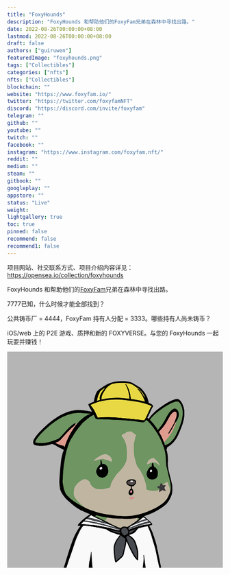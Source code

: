 ```yaml
---
title: "FoxyHounds"
description: "FoxyHounds 和帮助他们的FoxyFam兄弟在森林中寻找出路。"
date: 2022-08-26T00:00:00+08:00
lastmod: 2022-08-26T00:00:00+08:00
draft: false
authors: ["guiruwen"]
featuredImage: "foxyhounds.png"
tags: ["Collectibles"]
categories: ["nfts"]
nfts: ["Collectibles"]
blockchain: ""
website: "https://www.foxyfam.io/"
twitter: "https://twitter.com/foxyfamNFT"
discord: "https://discord.com/invite/foxyfam"
telegram: ""
github: ""
youtube: ""
twitch: ""
facebook: ""
instagram: "https://www.instagram.com/foxyfam.nft/"
reddit: ""
medium: ""
steam: ""
gitbook: ""
googleplay: ""
appstore: ""
status: "Live"
weight: 
lightgallery: true
toc: true
pinned: false
recommend: false
recommend1: false
---
```

项目网站、社交联系方式、项目介绍内容详见：https://opensea.io/collection/foxyhounds

FoxyHounds 和帮助他们的[FoxyFam](https://opensea.io/collection/foxyfamnft)兄弟在森林中寻找出路。

7777已知，什么时候才能全部找到？

公共铸币厂 = 4444，FoxyFam 持有人分配 = 3333。哪些持有人尚未铸币？

iOS/web 上的 P2E 游戏、质押和新的 FOXYVERSE。与您的 FoxyHounds 一起玩耍并赚钱！

![nft](01.png)